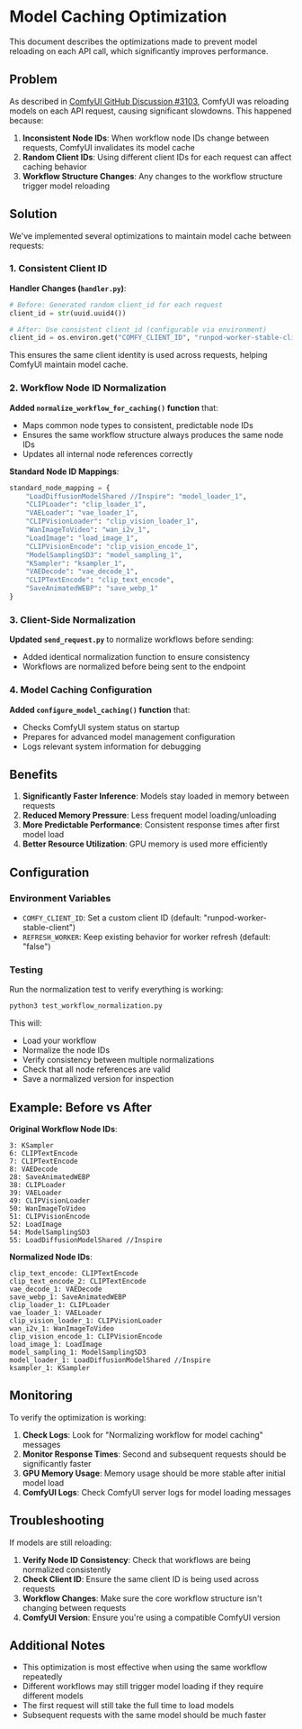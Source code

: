 # Model Caching Optimization

This document describes the optimizations made to prevent model reloading on each API call, which significantly improves performance.

## Problem

As described in [ComfyUI GitHub Discussion #3103](https://github.com/comfyanonymous/ComfyUI/discussions/3103), ComfyUI was reloading models on each API request, causing significant slowdowns. This happened because:

1. **Inconsistent Node IDs**: When workflow node IDs change between requests, ComfyUI invalidates its model cache
2. **Random Client IDs**: Using different client IDs for each request can affect caching behavior
3. **Workflow Structure Changes**: Any changes to the workflow structure trigger model reloading

## Solution

We've implemented several optimizations to maintain model cache between requests:

### 1. Consistent Client ID

**Handler Changes (`handler.py`)**:
```python
# Before: Generated random client_id for each request
client_id = str(uuid.uuid4())

# After: Use consistent client_id (configurable via environment)
client_id = os.environ.get("COMFY_CLIENT_ID", "runpod-worker-stable-client")
```

This ensures the same client identity is used across requests, helping ComfyUI maintain model cache.

### 2. Workflow Node ID Normalization

**Added `normalize_workflow_for_caching()` function** that:
- Maps common node types to consistent, predictable node IDs
- Ensures the same workflow structure always produces the same node IDs
- Updates all internal node references correctly

**Standard Node ID Mappings**:
```python
standard_node_mapping = {
    "LoadDiffusionModelShared //Inspire": "model_loader_1",
    "CLIPLoader": "clip_loader_1", 
    "VAELoader": "vae_loader_1",
    "CLIPVisionLoader": "clip_vision_loader_1",
    "WanImageToVideo": "wan_i2v_1",
    "LoadImage": "load_image_1",
    "CLIPVisionEncode": "clip_vision_encode_1",
    "ModelSamplingSD3": "model_sampling_1",
    "KSampler": "ksampler_1",
    "VAEDecode": "vae_decode_1",
    "CLIPTextEncode": "clip_text_encode",
    "SaveAnimatedWEBP": "save_webp_1"
}
```

### 3. Client-Side Normalization

**Updated `send_request.py`** to normalize workflows before sending:
- Added identical normalization function to ensure consistency
- Workflows are normalized before being sent to the endpoint

### 4. Model Caching Configuration

**Added `configure_model_caching()` function** that:
- Checks ComfyUI system status on startup
- Prepares for advanced model management configuration
- Logs relevant system information for debugging

## Benefits

1. **Significantly Faster Inference**: Models stay loaded in memory between requests
2. **Reduced Memory Pressure**: Less frequent model loading/unloading
3. **More Predictable Performance**: Consistent response times after first model load
4. **Better Resource Utilization**: GPU memory is used more efficiently

## Configuration

### Environment Variables

- `COMFY_CLIENT_ID`: Set a custom client ID (default: "runpod-worker-stable-client")
- `REFRESH_WORKER`: Keep existing behavior for worker refresh (default: "false")

### Testing

Run the normalization test to verify everything is working:

```bash
python3 test_workflow_normalization.py
```

This will:
- Load your workflow
- Normalize the node IDs
- Verify consistency between multiple normalizations
- Check that all node references are valid
- Save a normalized version for inspection

## Example: Before vs After

**Original Workflow Node IDs**:
```
3: KSampler
6: CLIPTextEncode
7: CLIPTextEncode
8: VAEDecode
28: SaveAnimatedWEBP
38: CLIPLoader
39: VAELoader
49: CLIPVisionLoader
50: WanImageToVideo
51: CLIPVisionEncode
52: LoadImage
54: ModelSamplingSD3
55: LoadDiffusionModelShared //Inspire
```

**Normalized Node IDs**:
```
clip_text_encode: CLIPTextEncode
clip_text_encode_2: CLIPTextEncode  
vae_decode_1: VAEDecode
save_webp_1: SaveAnimatedWEBP
clip_loader_1: CLIPLoader
vae_loader_1: VAELoader
clip_vision_loader_1: CLIPVisionLoader
wan_i2v_1: WanImageToVideo
clip_vision_encode_1: CLIPVisionEncode
load_image_1: LoadImage
model_sampling_1: ModelSamplingSD3
model_loader_1: LoadDiffusionModelShared //Inspire
ksampler_1: KSampler
```

## Monitoring

To verify the optimization is working:

1. **Check Logs**: Look for "Normalizing workflow for model caching" messages
2. **Monitor Response Times**: Second and subsequent requests should be significantly faster
3. **GPU Memory Usage**: Memory usage should be more stable after initial model load
4. **ComfyUI Logs**: Check ComfyUI server logs for model loading messages

## Troubleshooting

If models are still reloading:

1. **Verify Node ID Consistency**: Check that workflows are being normalized consistently
2. **Check Client ID**: Ensure the same client ID is being used across requests
3. **Workflow Changes**: Make sure the core workflow structure isn't changing between requests
4. **ComfyUI Version**: Ensure you're using a compatible ComfyUI version

## Additional Notes

- This optimization is most effective when using the same workflow repeatedly
- Different workflows may still trigger model loading if they require different models
- The first request will still take the full time to load models
- Subsequent requests with the same model should be much faster
